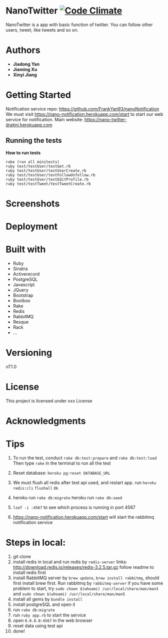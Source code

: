 # NanoTwitter  [![Code Climate](https://codeclimate.com/github/FrankYan93/nanotwitter/badges/gpa.svg)](https://codeclimate.com/github/FrankYan93/nanotwitter)
NanoTwitter is a app with basic function of twitter. You can follow other users, tweet, like tweets and so on.

# Authors

- **Jiadong Yan**
- **Jiaming Xu**
- **Xinyi Jiang**

# Getting Started

Notification service repo: https://github.com/FrankYan93/nanoNotification
We must visit https://nano-notification.herokuapp.com/start to start our web service for notification.
Main website: https://nano-twitter-dratini.herokuapp.com

## Running the tests

**How to run tests**
  ```
rake (run all minitests)
ruby test/testUser/testGet.rb
ruby test/testUser/testUserCreate.rb
ruby test/testUser/testFollowUnfollow.rb
ruby test/testUser/testEditProfile.rb
ruby test/testTweet/testTweetCreate.rb

  ```
# Screenshots

# Deployment

# Built with

- Ruby
- Sinatra
- Activerecord
- PostgreSQL
- Javascript
- JQuery
- Bootstrap
- Bootbox
- Rake
- Redis
- RabbitMQ
- Resque
- Rack
- ...

# Versioning
nT1.0

# License

This project is licensed under xxx License

# Acknowledgments

# Tips

1. To run the test, conduct `rake db:test:prepare` and `rake db:test:load`
   Then type `rake` in the terminal to run all the test


2. Reset database: `heroku pg:reset DATABASE_URL`


3. We must flush all redis after test api used, and restart app.
run `heroku redis:cli`  `flushall` `Ok`

4. heroku run `rake db:migrate`
heroku run `rake db:seed`

5. `lsof -i :4567` to see which process is running in port 4567

6. https://nano-notification.herokuapp.com/start will start the rabbitmq notification service


# Steps in local:

1. git clone
2. install redis in local and run redis by `redis-server` links: <http://download.redis.io/releases/redis-3.2.5.tar.gz> follow readme to install redis first
3. install RabbitMQ server by `brew update`, `brew install rabbitmq`, should first install brew first. Run rabbitmq by `rabbitmq-server` if you have some problem to start, try `sudo chown $(whoami) /usr/local/share/man/man3` and `sudo chown $(whoami) /usr/local/share/man/man5`
4. install all gems by `bundle install`
5. install postgreSQL and open it
6. run `rake db:migrate`
7. run `ruby app.rb` to start the service
8. open `0.0.0.0:4567` in the web browser
9. reset data using test api
10. done!
